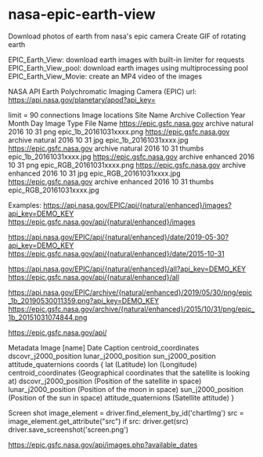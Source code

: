 # nasa-epic-earth-view
Download photos of earth from nasa's epic camera
Create GIF of rotating earth

EPIC_Earth_View: download earth images with built-in limiter for requests
EPIC_Earth_View_pool: download earth images using multiprocessing pool
EPIC_Earth_View_Movie: create an MP4 video of the images

NASA API
Earth Polychromatic Imaging Camera (EPIC)
url: https://api.nasa.gov/planetary/apod?api_key=

limit = 90 connections
Image locations
Site Name	                 Archive	Collection	 Year	Month	 Day	Image Type	 File Name
https://epic.gsfc.nasa.gov	archive	natural	    2016	10	    31	 png	        epic_1b_20161031xxxx.png
https://epic.gsfc.nasa.gov	archive	natural	    2016	10	    31	 jpg	        epic_1b_20161031xxxx.jpg
https://epic.gsfc.nasa.gov	archive	natural	    2016	10	    31	 thumbs	     epic_1b_20161031xxxx.jpg
https://epic.gsfc.nasa.gov	archive	enhanced	   2016	10	    31	 png	        epic_RGB_20161031xxxx.png
https://epic.gsfc.nasa.gov	archive	enhanced	   2016	10	    31	 jpg	        epic_RGB_20161031xxxx.jpg
https://epic.gsfc.nasa.gov	archive	enhanced	   2016	10	    31	 thumbs	     epic_RGB_20161031xxxx.jpg


Examples:
https://api.nasa.gov/EPIC/api/{natural/enhanced}/images?api_key=DEMO_KEY
https://epic.gsfc.nasa.gov/api/{natural/enhanced}/images

https://api.nasa.gov/EPIC/api/{natural/enhanced}/date/2019-05-30?api_key=DEMO_KEY
https://epic.gsfc.nasa.gov/api/{natural/enhanced}/date/2015-10-31

https://api.nasa.gov/EPIC/api/{natural/enhanced}/all?api_key=DEMO_KEY
https://epic.gsfc.nasa.gov/api/{natural/enhanced}/all

https://api.nasa.gov/EPIC/archive/{natural/enhanced}/2019/05/30/png/epic_1b_20190530011359.png?api_key=DEMO_KEY
https://epic.gsfc.nasa.gov/archive/{natural/enhanced}/2015/10/31/png/epic_1b_20151031074844.png

https://epic.gsfc.nasa.gov/api/

Metadata
Image [name]
Date
Caption
centroid_coordinates
dscovr_j2000_position
lunar_j2000_position
sun_j2000_position
attitude_quaternions
coords
{
lat (Latitude)
lon (Longitude)
centroid_coordinates (Geographical coordinates that the satellite is looking at)
dscovr_j2000_position (Position of the satellite in space)
lunar_j2000_position   (Position of the moon in space)
sun_j2000_position (Position of the sun in space)
attitude_quaternions   (Satellite attitude)
}

Screen shot
 image_element = driver.find_element_by_id('chartImg')
    src = image_element.get_attribute("src")
    if src:
        driver.get(src)
        driver.save_screenshot('screen.png')

https://epic.gsfc.nasa.gov/api/images.php?available_dates

